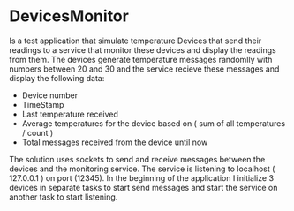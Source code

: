 # DevicesMonitor
Is a test application that simulate temperature Devices that send their readings to a service that monitor these devices and display the readings from them.
The devices generate temperature messages randomlly with numbers between 20 and 30 and the service recieve these messages and display the following data:

- Device number
- TimeStamp
- Last temperature received 
- Average temperatures for the device based on ( sum of all temperatures / count )
- Total messages received from the device until now

The solution uses sockets to send and receive messages between the devices and the monitoring service. 
The service is listening to localhost ( 127.0.0.1 ) on port (12345).
In the beginning of the application I initialize 3 devices in separate tasks to start send messages and start the service on another task to start listening.
